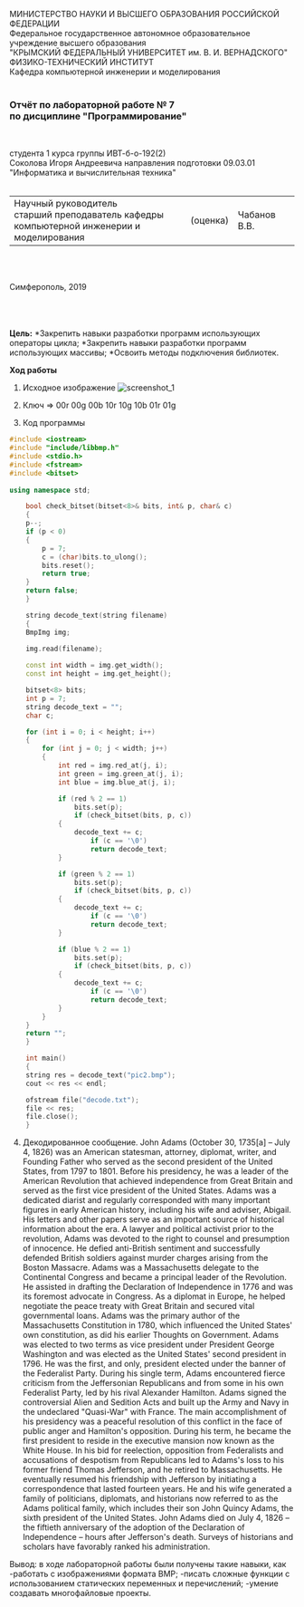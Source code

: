 МИНИСТЕРСТВО НАУКИ  И ВЫСШЕГО ОБРАЗОВАНИЯ РОССИЙСКОЙ ФЕДЕРАЦИИ  
Федеральное государственное автономное образовательное учреждение высшего образования  
"КРЫМСКИЙ ФЕДЕРАЛЬНЫЙ УНИВЕРСИТЕТ им. В. И. ВЕРНАДСКОГО"  
ФИЗИКО-ТЕХНИЧЕСКИЙ ИНСТИТУТ  
Кафедра компьютерной инженерии и моделирования
<br/><br/>

### Отчёт по лабораторной работе № 7<br/> по дисциплине "Программирование"
<br/>

студента 1 курса группы ИВТ-б-о-192(2)  
Соколова Игоря Андреевича 
направления подготовки 09.03.01 "Информатика и вычислительная техника"  
<br/>

<table>
<tr><td>Научный руководитель<br/> старший преподаватель кафедры<br/> компьютерной инженерии и моделирования</td>
<td>(оценка)</td>
<td>Чабанов В.В.</td>
</tr>
</table>
<br/><br/>

Симферополь, 2019

<br/><br/><br/>**Цель:** 
*Закрепить навыки разработки программ использующих операторы цикла;
*Закрепить навыки разработки программ использующих массивы;
*Освоить методы подключения библиотек.

**Ход работы**
1) Исходное изображение
![screenshot_1](https://neroid.ru/wp-content/uploads/2020/02/pic2.bmp)

2) Ключ => 00r 00g 00b 10r 10g 10b 01r 01g

3) Код программы 
```cpp
#include <iostream>	
#include "include/libbmp.h"
#include <stdio.h>
#include <fstream>
#include <bitset>
	
using namespace std;

    bool check_bitset(bitset<8>& bits, int& p, char& c)
    {
    p--;
	if (p < 0)
	{
		p = 7;
		c = (char)bits.to_ulong();
		bits.reset();
		return true;
	}
	return false;
    }

    string decode_text(string filename)
    {
	BmpImg img;
    
	img.read(filename);

	const int width = img.get_width();
	const int height = img.get_height();

	bitset<8> bits;
	int p = 7;
	string decode_text = "";
	char c;

	for (int i = 0; i < height; i++)
	{
		for (int j = 0; j < width; j++)
		{
			int red = img.red_at(j, i);
			int green = img.green_at(j, i);
			int blue = img.blue_at(j, i);

			if (red % 2 == 1)
				bits.set(p);
		    	if (check_bitset(bits, p, c))
			{
				decode_text += c;
			    	if (c == '\0')
					return decode_text;
			}

			if (green % 2 == 1)
				bits.set(p);
			    if (check_bitset(bits, p, c))
			{
				decode_text += c;
				    if (c == '\0')
					return decode_text;
			}

			if (blue % 2 == 1)
				bits.set(p);
			    if (check_bitset(bits, p, c))
			{
				decode_text += c;
			    	if (c == '\0')
					return decode_text;
			}
		}
	}
	return "";
    }

    int main()
    {
	string res = decode_text("pic2.bmp");
	cout << res << endl;

	ofstream file("decode.txt");
	file << res;
	file.close();
    }
```

4) Декодированное сообщение.
John Adams (October 30, 1735[a] – July 4, 1826) was an American statesman, attorney, diplomat, writer, and Founding Father who served as the second president of the United States, from 1797 to 1801. Before his presidency, he was a leader of the American Revolution that achieved independence from Great Britain and served as the first vice president of the United States. Adams was a dedicated diarist and regularly corresponded with many important figures in early American history, including his wife and adviser, Abigail. His letters and other papers serve as an important source of historical information about the era. 
A lawyer and political activist prior to the revolution, Adams was devoted to the right to counsel and presumption of innocence. He defied anti-British sentiment and successfully defended British soldiers against murder charges arising from the Boston Massacre. Adams was a Massachusetts delegate to the Continental Congress and became a principal leader of the Revolution. He assisted in drafting the Declaration of Independence in 1776 and was its foremost advocate in Congress. As a diplomat in Europe, he helped negotiate the peace treaty with Great Britain and secured vital governmental loans. Adams was the primary author of the Massachusetts Constitution in 1780, which influenced the United States' own constitution, as did his earlier Thoughts on Government. 
Adams was elected to two terms as vice president under President George Washington and was elected as the United States' second president in 1796. He was the first, and only, president elected under the banner of the Federalist Party. During his single term, Adams encountered fierce criticism from the Jeffersonian Republicans and from some in his own Federalist Party, led by his rival Alexander Hamilton. Adams signed the controversial Alien and Sedition Acts and built up the Army and Navy in the undeclared "Quasi-War" with France. The main accomplishment of his presidency was a peaceful resolution of this conflict in the face of public anger and Hamilton's opposition. During his term, he became the first president to reside in the executive mansion now known as the White House. 
In his bid for reelection, opposition from Federalists and accusations of despotism from Republicans led to Adams's loss to his former friend Thomas Jefferson, and he retired to Massachusetts. He eventually resumed his friendship with Jefferson by initiating a correspondence that lasted fourteen years. He and his wife generated a family of politicians, diplomats, and historians now referred to as the Adams political family, which includes their son John Quincy Adams, the sixth president of the United States. John Adams died on July 4, 1826 – the fiftieth anniversary of the adoption of the Declaration of Independence – hours after Jefferson's death. Surveys of historians and scholars have favorably ranked his administration.

Вывод:
в ходе лабораторной работы были получены такие навыки, как
-работать с изображениями формата BMP;
-писать сложные функции с использованием статических переменных и перечислений;
-умение создавать многофайловые проекты.




